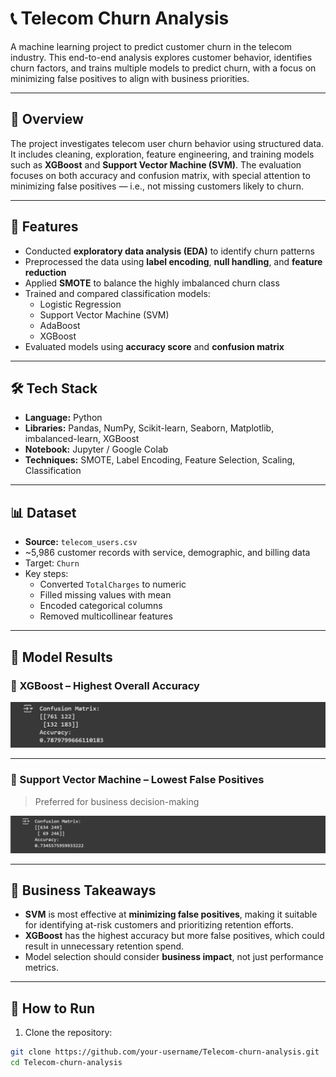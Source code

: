 # 📞 Telecom Churn Analysis

A machine learning project to predict customer churn in the telecom industry. This end-to-end analysis explores customer behavior, identifies churn factors, and trains multiple models to predict churn, with a focus on minimizing false positives to align with business priorities.

---

## 🚀 Overview

The project investigates telecom user churn behavior using structured data. It includes cleaning, exploration, feature engineering, and training models such as **XGBoost** and **Support Vector Machine (SVM)**. The evaluation focuses on both accuracy and confusion matrix, with special attention to minimizing false positives — i.e., not missing customers likely to churn.

---

## 🧠 Features

- Conducted **exploratory data analysis (EDA)** to identify churn patterns  
- Preprocessed the data using **label encoding**, **null handling**, and **feature reduction**  
- Applied **SMOTE** to balance the highly imbalanced churn class  
- Trained and compared classification models:  
  - Logistic Regression  
  - Support Vector Machine (SVM)  
  - AdaBoost  
  - XGBoost  
- Evaluated models using **accuracy score** and **confusion matrix**

---

## 🛠️ Tech Stack

- **Language:** Python  
- **Libraries:** Pandas, NumPy, Scikit-learn, Seaborn, Matplotlib, imbalanced-learn, XGBoost  
- **Notebook:** Jupyter / Google Colab  
- **Techniques:** SMOTE, Label Encoding, Feature Selection, Scaling, Classification

---

## 📊 Dataset

- **Source:** `telecom_users.csv`  
- ~5,986 customer records with service, demographic, and billing data  
- Target: `Churn`  
- Key steps:
  - Converted `TotalCharges` to numeric  
  - Filled missing values with mean  
  - Encoded categorical columns  
  - Removed multicollinear features

---

## 📸 Model Results

### 🔹 XGBoost – Highest Overall Accuracy

![XGBoost Confusion Matrix & Accuracy](XGBoost-Stats.png)

---

### 🔹 Support Vector Machine – Lowest False Positives

> Preferred for business decision-making

![SVM Confusion Matrix & Accuracy](Support-Vector-Machine-Stats.png)

---

## 🧠 Business Takeaways

- **SVM** is most effective at **minimizing false positives**, making it suitable for identifying at-risk customers and prioritizing retention efforts.  
- **XGBoost** has the highest accuracy but more false positives, which could result in unnecessary retention spend.  
- Model selection should consider **business impact**, not just performance metrics.

---

## 📁 How to Run

1. Clone the repository:

```bash
git clone https://github.com/your-username/Telecom-churn-analysis.git
cd Telecom-churn-analysis
